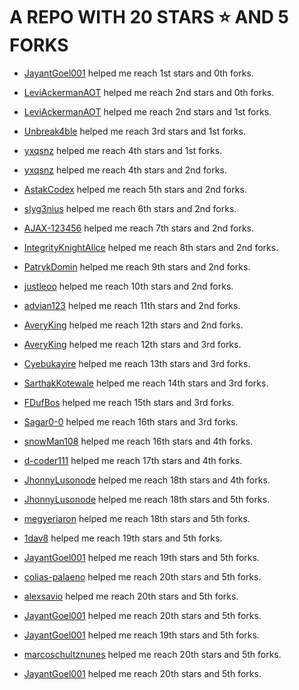 # A REPO WITH 20 STARS ⭐️ AND 5 FORKS

- [JayantGoel001](https://github.com/JayantGoel001) helped me reach 1st stars and 0th forks.

- [LeviAckermanAOT](https://github.com/LeviAckermanAOT) helped me reach 2nd stars and 0th forks.

- [LeviAckermanAOT](https://github.com/LeviAckermanAOT) helped me reach 2nd stars and 1st forks.

- [Unbreak4ble](https://github.com/Unbreak4ble) helped me reach 3rd stars and 1st forks.

- [yxqsnz](https://github.com/yxqsnz) helped me reach 4th stars and 1st forks.

- [yxqsnz](https://github.com/yxqsnz) helped me reach 4th stars and 2nd forks.

- [AstakCodex](https://github.com/AstakCodex) helped me reach 5th stars and 2nd forks.

- [slyg3nius](https://github.com/slyg3nius) helped me reach 6th stars and 2nd forks.

- [AJAX-123456](https://github.com/AJAX-123456) helped me reach 7th stars and 2nd forks.

- [IntegrityKnightAlice](https://github.com/IntegrityKnightAlice) helped me reach 8th stars and 2nd forks.

- [PatrykDomin](https://github.com/PatrykDomin) helped me reach 9th stars and 2nd forks.

- [justleoo](https://github.com/justleoo) helped me reach 10th stars and 2nd forks.

- [advian123](https://github.com/advian123) helped me reach 11th stars and 2nd forks.

- [AveryKing](https://github.com/AveryKing) helped me reach 12th stars and 2nd forks.

- [AveryKing](https://github.com/AveryKing) helped me reach 12th stars and 3rd forks.

- [Cyebukayire](https://github.com/Cyebukayire) helped me reach 13th stars and 3rd forks.

- [SarthakKotewale](https://github.com/SarthakKotewale) helped me reach 14th stars and 3rd forks.

- [FDufBos](https://github.com/FDufBos) helped me reach 15th stars and 3rd forks.

- [Sagar0-0](https://github.com/Sagar0-0) helped me reach 16th stars and 3rd forks.

- [snowMan108](https://github.com/snowMan108) helped me reach 16th stars and 4th forks.

- [d-coder111](https://github.com/d-coder111) helped me reach 17th stars and 4th forks.

- [JhonnyLusonode](https://github.com/JhonnyLusonode) helped me reach 18th stars and 4th forks.

- [JhonnyLusonode](https://github.com/JhonnyLusonode) helped me reach 18th stars and 5th forks.

- [megyeriaron](https://github.com/megyeriaron) helped me reach 18th stars and 5th forks.

- [1dav8](https://github.com/1dav8) helped me reach 19th stars and 5th forks.

- [JayantGoel001](https://github.com/JayantGoel001) helped me reach 19th stars and 5th forks.

- [colias-palaeno](https://github.com/colias-palaeno) helped me reach 20th stars and 5th forks.

- [alexsavio](https://github.com/alexsavio) helped me reach 20th stars and 5th forks.

- [JayantGoel001](https://github.com/JayantGoel001) helped me reach 20th stars and 5th forks.

- [JayantGoel001](https://github.com/JayantGoel001) helped me reach 19th stars and 5th forks.

- [marcoschultznunes](https://github.com/marcoschultznunes) helped me reach 20th stars and 5th forks.

- [JayantGoel001](https://github.com/JayantGoel001) helped me reach 20th stars and 5th forks.
